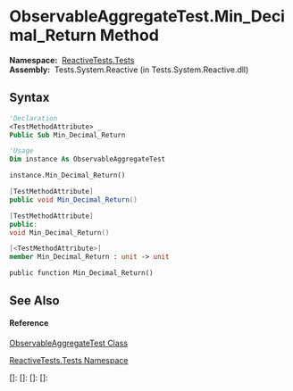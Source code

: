 # ObservableAggregateTest.Min\_Decimal\_Return Method

**Namespace:**  [ReactiveTests.Tests](ReactiveTests.Tests\ReactiveTests.Tests.md)  
**Assembly:**  Tests.System.Reactive (in Tests.System.Reactive.dll)

## Syntax

```vb
'Declaration
<TestMethodAttribute> _
Public Sub Min_Decimal_Return
```

```vb
'Usage
Dim instance As ObservableAggregateTest

instance.Min_Decimal_Return()
```

```csharp
[TestMethodAttribute]
public void Min_Decimal_Return()
```

```c++
[TestMethodAttribute]
public:
void Min_Decimal_Return()
```

```fsharp
[<TestMethodAttribute>]
member Min_Decimal_Return : unit -> unit 
```

```jscript
public function Min_Decimal_Return()
```

## See Also

#### Reference

[ObservableAggregateTest Class](ObservableAggregateTest\ObservableAggregateTest.md)

[ReactiveTests.Tests Namespace](ReactiveTests.Tests\ReactiveTests.Tests.md)

[]: 
[]: 
[]: 
[]: 